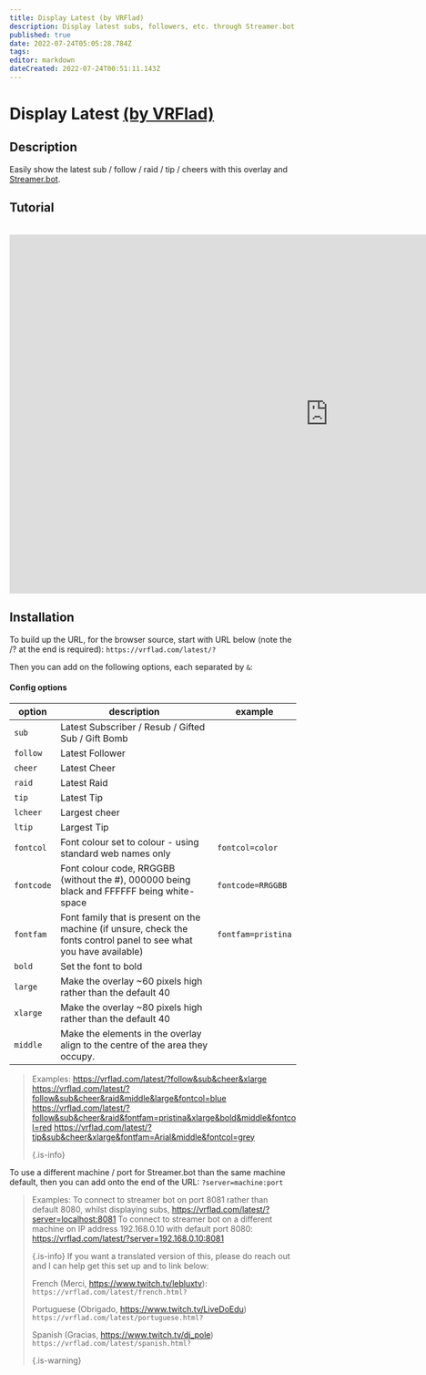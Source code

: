 ```yaml
---
title: Display Latest (by VRFlad)
description: Display latest subs, followers, etc. through Streamer.bot.
published: true
date: 2022-07-24T05:05:28.784Z
tags: 
editor: markdown
dateCreated: 2022-07-24T00:51:11.143Z
---
```


# Display Latest [(by VRFlad)](https://www.twitch.tv/vrflad)

## Description
Easily show the latest sub / follow / raid / tip / cheers with this overlay and [Streamer.bot](https://streamer.bot/).

## Tutorial
<br>
<iframe width="1120" height="630" src="https://www.youtube.com/embed/uRrAa_e_I-M" title="YouTube video player" frameborder="0" allow="accelerometer; autoplay; clipboard-write; encrypted-media; gyroscope; picture-in-picture" allowfullscreen></iframe>

## Installation
To build up the URL, for the browser source, start with URL below (note the /? at the end is required): `https://vrflad.com/latest/?`

Then you can add on the following options, each separated by `&`:

#### Config options

| option     | description                                                                                                          | example            |
| ---------- | -------------------------------------------------------------------------------------------------------------------- | ------------------ |
| `sub`      | Latest Subscriber / Resub / Gifted Sub / Gift Bomb                                                                   |                    |
| `follow`   | Latest Follower                                                                                                      |                    |
| `cheer`    | Latest Cheer                                                                                                         |                    |
| `raid`     | Latest Raid                                                                                                          |                    |
| `tip`      | Latest Tip                                                                                                           |                    |
| `lcheer`   | Largest cheer                                                                                                        |                    |
| `ltip`     | Largest Tip                                                                                                          |                    |
| `fontcol`  | Font colour set to colour - using standard web names only                                                            | `fontcol=color`    |
| `fontcode` | Font colour code, RRGGBB (without the #), 000000 being black and FFFFFF being white-space                            | `fontcode=RRGGBB`  |
| `fontfam`  | Font family that is present on the machine (if unsure, check the fonts control panel to see what you have available) | `fontfam=pristina` |
| `bold`     | Set the font to bold                                                                                                 |                    |
| `large`    | Make the overlay ~60 pixels high rather than the default 40                                                          |                    |
| `xlarge`   | Make the overlay ~80 pixels high rather than the default 40                                                          |                    |
| `middle`   | Make the elements in the overlay align to the centre of the area they occupy.                                        |                    |
> Examples: https://vrflad.com/latest/?follow&sub&cheer&xlarge https://vrflad.com/latest/?follow&sub&cheer&raid&middle&large&fontcol=blue https://vrflad.com/latest/?follow&sub&cheer&raid&fontfam=pristina&xlarge&bold&middle&fontcol=red https://vrflad.com/latest/?tip&sub&cheer&xlarge&fontfam=Arial&middle&fontcol=grey 
> 
> {.is-info}


To use a different machine / port for Streamer.bot than the same machine default, then you can add onto the end of the URL: `?server=machine:port`
> Examples: To connect to streamer bot on port 8081 rather than default 8080, whilst displaying subs, https://vrflad.com/latest/?server=localhost:8081 To connect to streamer bot on a different machine on IP address 192.168.0.10 with default port 8080: https://vrflad.com/latest/?server=192.168.0.10:8081 
> 
> {.is-info}
> If you want a translated version of this, please do reach out and I can help get this set up and to link below:
> 
> French (Merci,  https://www.twitch.tv/lebluxtv): `https://vrflad.com/latest/french.html?`
> 
> Portuguese (Obrigado, https://www.twitch.tv/LiveDoEdu) `https://vrflad.com/latest/portuguese.html?`
> 
> Spanish (Gracias, https://www.twitch.tv/dj_pole) `https://vrflad.com/latest/spanish.html?` 
> 
> {.is-warning}